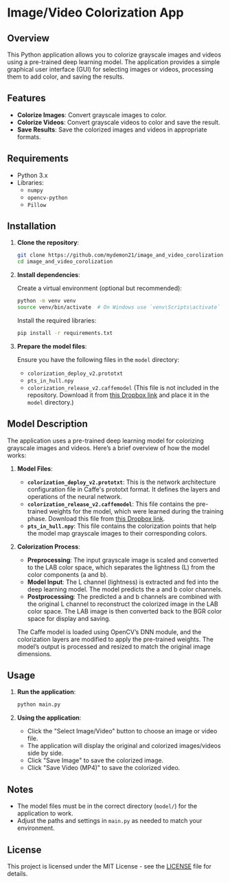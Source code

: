 # Image/Video Colorization App

## Overview

This Python application allows you to colorize grayscale images and videos using a pre-trained deep learning model. The application provides a simple graphical user interface (GUI) for selecting images or videos, processing them to add color, and saving the results.

## Features

- **Colorize Images**: Convert grayscale images to color.
- **Colorize Videos**: Convert grayscale videos to color and save the result.
- **Save Results**: Save the colorized images and videos in appropriate formats.

## Requirements

- Python 3.x
- Libraries:
  - `numpy`
  - `opencv-python`
  - `Pillow`

## Installation

1. **Clone the repository**:

    ```bash
    git clone https://github.com/mydemon21/image_and_video_corolization.git
    cd image_and_video_corolization
    ```

2. **Install dependencies**:

    Create a virtual environment (optional but recommended):

    ```bash
    python -m venv venv
    source venv/bin/activate  # On Windows use `venv\Scripts\activate`
    ```

    Install the required libraries:

    ```bash
    pip install -r requirements.txt
    ```

3. **Prepare the model files**:

    Ensure you have the following files in the `model` directory:

    - `colorization_deploy_v2.prototxt`
    - `pts_in_hull.npy`
    - `colorization_release_v2.caffemodel` (This file is not included in the repository. Download it from [this Dropbox link](https://www.dropbox.com/s/dx0qvhhp5hbcx7z/colorization_release_v2.caffemodel?dl=1) and place it in the `model` directory.)

## Model Description

The application uses a pre-trained deep learning model for colorizing grayscale images and videos. Here’s a brief overview of how the model works:

1. **Model Files**:
    - **`colorization_deploy_v2.prototxt`**: This is the network architecture configuration file in Caffe's prototxt format. It defines the layers and operations of the neural network.
    - **`colorization_release_v2.caffemodel`**: This file contains the pre-trained weights for the model, which were learned during the training phase. Download this file from [this Dropbox link](https://www.dropbox.com/s/dx0qvhhp5hbcx7z/colorization_release_v2.caffemodel?dl=1).
    - **`pts_in_hull.npy`**: This file contains the colorization points that help the model map grayscale images to their corresponding colors.

2. **Colorization Process**:
    - **Preprocessing**: The input grayscale image is scaled and converted to the LAB color space, which separates the lightness (L) from the color components (a and b).
    - **Model Input**: The L channel (lightness) is extracted and fed into the deep learning model. The model predicts the a and b color channels.
    - **Postprocessing**: The predicted a and b channels are combined with the original L channel to reconstruct the colorized image in the LAB color space. The LAB image is then converted back to the BGR color space for display and saving.

    The Caffe model is loaded using OpenCV’s DNN module, and the colorization layers are modified to apply the pre-trained weights. The model’s output is processed and resized to match the original image dimensions.

## Usage

1. **Run the application**:

    ```bash
    python main.py
    ```

2. **Using the application**:
   - Click the "Select Image/Video" button to choose an image or video file.
   - The application will display the original and colorized images/videos side by side.
   - Click "Save Image" to save the colorized image.
   - Click "Save Video (MP4)" to save the colorized video.

## Notes

- The model files must be in the correct directory (`model/`) for the application to work.
- Adjust the paths and settings in `main.py` as needed to match your environment.

## License

This project is licensed under the MIT License - see the [LICENSE](LICENSE) file for details.
